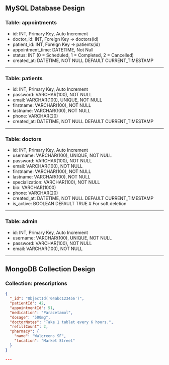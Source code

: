 ## MySQL Database Design

### Table: appointments
- id: INT, Primary Key, Auto Increment
- doctor_id: INT, Foreign Key → doctors(id)
- patient_id: INT, Foreign Key → patients(id)
- appointment_time: DATETIME, Not Null
- status: INT (0 = Scheduled, 1 = Completed, 2 = Cancelled)
- created_at: DATETIME, NOT NULL DEFAULT CURRENT_TIMESTAMP

---

### Table: patients
- id: INT, Primary Key, Auto Increment
- password: VARCHAR(100), NOT NULL
- email: VARCHAR(100), UNIQUE, NOT NULL
- firstname: VARCHAR(100), NOT NULL
- lastname: VARCHAR(100), NOT NULL
- phone: VARCHAR(20)
- created_at: DATETIME, NOT NULL DEFAULT CURRENT_TIMESTAMP

---

### Table: doctors
- id: INT, Primary Key, Auto Increment
- username: VARCHAR(100), UNIQUE, NOT NULL
- password: VARCHAR(100), NOT NULL
- email: VARCHAR(100), NOT NULL
- firstname: VARCHAR(100), NOT NULL
- lastname: VARCHAR(100), NOT NULL
- specialization: VARCHAR(100), NOT NULL
- bio: VARCHAR(1000)
- phone: VARCHAR(20)
- created_at: DATETIME, NOT NULL DEFAULT CURRENT_TIMESTAMP
- is_active: BOOLEAN DEFAULT TRUE  # For soft deletion

---

### Table: admin
- id: INT, Primary Key, Auto Increment
- username: VARCHAR(100), UNIQUE, NOT NULL
- password: VARCHAR(100), NOT NULL
- email: VARCHAR(100), NOT NULL

---


## MongoDB Collection Design

### Collection: prescriptions

```json
{
  "_id": "ObjectId('64abc123456')",
  "patientId": 42,
  "appointmentId": 51,
  "medication": "Paracetamol",
  "dosage": "500mg",
  "doctorNotes": "Take 1 tablet every 6 hours.",
  "refillCount": 2,
  "pharmacy": {
    "name": "Walgreens SF",
    "location": "Market Street"
  }
}

---
